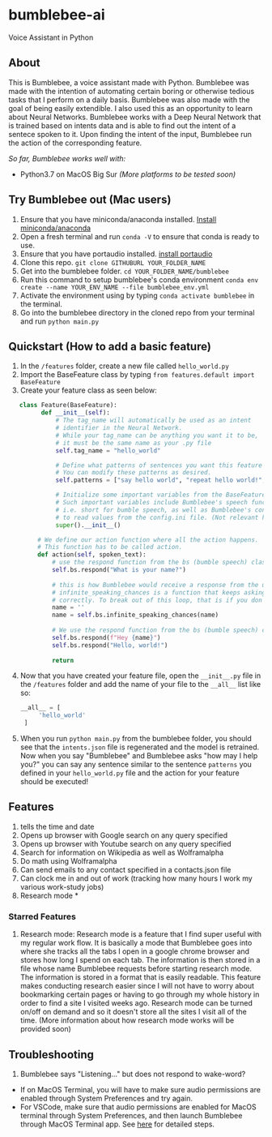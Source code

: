 # bumblebee-ai
Voice Assistant in Python

## About
This is Bumblebee, a voice assistant made with Python. Bumblebee was made with the intention of automating certain boring or otherwise tedious tasks that I perform on a daily basis. Bumblebee was also made with the goal of being easily extendible. I also used this as an opportunity to learn about Neural Networks. Bumblebee works with a Deep Neural Network that is trained based on intents data and is able to find out the intent of a sentece spoken to it. Upon finding the intent of the input, Bumblebee run the action of the corresponding feature.

*So far, Bumblebee works well with:*
   - Python3.7 on MacOS Big Sur
   *(More platforms to be tested soon)*

## Try Bumblebee out (Mac users)
1) Ensure that you have miniconda/anaconda installed. [Install miniconda/anaconda](https://docs.conda.io/projects/continuumio-conda/en/latest/user-guide/install/macos.html)
2) Open a fresh terminal and run ```conda -V``` to ensure that conda is ready to use.
3) Ensure that you have portaudio installed. [install portaudio](https://formulae.brew.sh/formula/portaudio)
4) Clone this repo. ```git clone GITHUBURL YOUR_FOLDER_NAME```
5) Get into the bumblebee folder. ```cd YOUR_FOLDER_NAME/bumblebee```
6) Run this command to setup bumblebee's conda environment ```conda env create --name YOUR_ENV_NAME --file bumblebee_env.yml```
7) Activate the environment using by typing ```conda activate bumblebee``` in the terminal.
8) Go into the bumblebee directory in the cloned repo from your terminal and run ```python main.py```

## Quickstart (How to add a basic feature)
1) In the `/features` folder, create a new file called `hello_world.py`
2) Import the BaseFeature class by typing `from features.default import BaseFeature`
3) Create your feature class as seen below:

```python
   class Feature(BaseFeature):
         def __init__(self):
             # The tag_name will automatically be used as an intent
             # identifier in the Neural Network.
             # While your tag_name can be anything you want it to be,
             # it must be the same name as your .py file             
             self.tag_name = "hello_world"

             # Define what patterns of sentences you want this feature to correspond with.
             # You can modify these patterns as desired.
             self.patterns = ["say hello world", "repeat hello world!", "my first contribution to Bumblebee!"]

             # Initialize some important variables from the BaseFeature class in default.py
             # Such important variables include Bumblebee's speech function (which we call bs)
             # i.e. short for bumble speech, as well as Bumblebee's config variable which we use
             # to read values from the config.ini file. (Not relevant here)
             super().__init__()

        # We define our action function where all the action happens.
        # This function has to be called action.
        def action(self, spoken_text):
            # use the respond function from the bs (bumble speech) class to let Bumblebee ask for your name.
            self.bs.respond("What is your name?")
            
            # this is how Bumblebee would receive a response from the user
            # infinite_speaking_chances is a function that keeps asking for input if your speech is not recognized
            # correctly. To break out of this loop, that is if you don't want to proceed, just say 'cancel' or 'stop'.
            name = ''
            name = self.bs.infinite_speaking_chances(name)
            
            # We use the respond function from the bs (bumble speech) class to let Bumblebee say "Hello, world".
            self.bs.respond(f"Hey {name}")
            self.bs.respond("Hello, world!")
            
            return
```
    
4) Now that you have created your feature file, open the `__init__.py` file in the `/features` folder and add the name of your file to the `__all__` list like so:
   ```python
   __all__ = [
        'hello_world'
    ]
   ```
5) When you run `python main.py` from the bumblebee folder, you should see that the `intents.json` file is regenerated and the model is retrained. Now when you say "Bumblebee" and Bumblebee asks "how may I help you?" you can say any sentence similar to the sentence `patterns` you defined in your `hello_world.py` file and the action for your feature should be executed!
                                                                
## Features
1) tells the time and date
2) Opens up browser with Google search on any query specified
3) Opens up browser with Youtube search on any query specified
4) Search for information on Wikipedia as well as Wolframalpha
5) Do math using Wolframalpha
6) Can send emails to any contact specified in a contacts.json file
7) Can clock me in and out of work (tracking how many hours I work my various work-study jobs)
8) Research mode *

### Starred Features
1) Research mode: Research mode is a feature that I find super useful with my regular work flow. It is basically a mode that Bumblebee goes into where she tracks all the tabs I open in a google chrome 
browser and stores how long I spend on each tab. The information is then stored in a file whose name Bumblebee requests before starting research mode. The information is stored in a format that is easily
readable. This feature makes conducting research easier since I will not have to worry about bookmarking certain pages or having to go through my whole history in order to find a site I visited weeks ago.
Research mode can be turned on/off on demand and so it doesn't store all the sites I visit all of the time.
(More information about how research mode works will be provided soon)



## Troubleshooting
1. Bumblebee says "Listening..." but does not respond to wake-word? 
  - If on MacOS Terminal, you will have to make sure audio permissions are enabled through System Preferences and try again.
  - For VSCode, make sure that audio permissions are enabled for MacOS terminal through System Preferences, and then launch Bumblebee through MacOS Terminal app. See [here](https://github.com/microsoft/vscode/issues/95062#issuecomment-625553211) for detailed steps.
